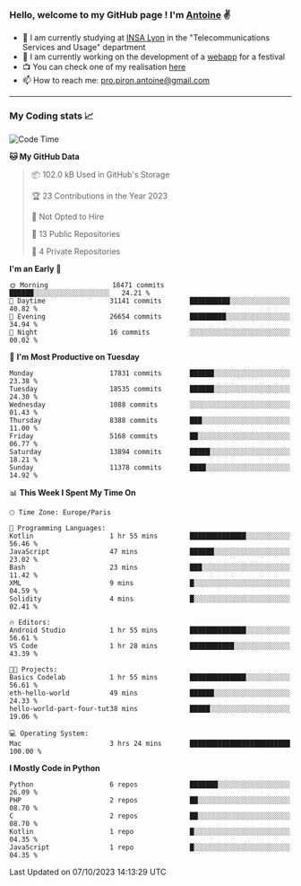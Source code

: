 ### Hello, welcome to my GitHub page ! I'm [Antoine](https://github.com/AntoinePiron) ✌️

- 🌱 I am currently studying at [INSA Lyon](https://www.insa-lyon.fr) in the "Telecommunications Services and Usage" department
- 🔭 I am currently working on the development of a [webapp](https://github.com/24HeuresINSA/Overbookd) for a festival
- 📺 You can check one of my realisation [here](https://astustc.fr)
- 📫 How to reach me: [pro.piron.antoine@gmail.com](mailto:pro.piron.antoine@gmail.com)

---

### My Coding stats 📈
<!--START_SECTION:waka-->
![Code Time](http://img.shields.io/badge/Code%20Time-190%20hrs%2032%20mins-blue)

**🐱 My GitHub Data** 

> 📦 102.0 kB Used in GitHub's Storage 
 > 
> 🏆 23 Contributions in the Year 2023
 > 
> 🚫 Not Opted to Hire
 > 
> 📜 13 Public Repositories 
 > 
> 🔑 4 Private Repositories 
 > 
**I'm an Early 🐤** 

```text
🌞 Morning                18471 commits       ██████░░░░░░░░░░░░░░░░░░░   24.21 % 
🌆 Daytime                31141 commits       ██████████░░░░░░░░░░░░░░░   40.82 % 
🌃 Evening                26654 commits       █████████░░░░░░░░░░░░░░░░   34.94 % 
🌙 Night                  16 commits          ░░░░░░░░░░░░░░░░░░░░░░░░░   00.02 % 
```
📅 **I'm Most Productive on Tuesday** 

```text
Monday                   17831 commits       ██████░░░░░░░░░░░░░░░░░░░   23.38 % 
Tuesday                  18535 commits       ██████░░░░░░░░░░░░░░░░░░░   24.30 % 
Wednesday                1088 commits        ░░░░░░░░░░░░░░░░░░░░░░░░░   01.43 % 
Thursday                 8388 commits        ███░░░░░░░░░░░░░░░░░░░░░░   11.00 % 
Friday                   5168 commits        ██░░░░░░░░░░░░░░░░░░░░░░░   06.77 % 
Saturday                 13894 commits       █████░░░░░░░░░░░░░░░░░░░░   18.21 % 
Sunday                   11378 commits       ████░░░░░░░░░░░░░░░░░░░░░   14.92 % 
```


📊 **This Week I Spent My Time On** 

```text
🕑︎ Time Zone: Europe/Paris

💬 Programming Languages: 
Kotlin                   1 hr 55 mins        ██████████████░░░░░░░░░░░   56.46 % 
JavaScript               47 mins             ██████░░░░░░░░░░░░░░░░░░░   23.02 % 
Bash                     23 mins             ███░░░░░░░░░░░░░░░░░░░░░░   11.42 % 
XML                      9 mins              █░░░░░░░░░░░░░░░░░░░░░░░░   04.59 % 
Solidity                 4 mins              █░░░░░░░░░░░░░░░░░░░░░░░░   02.41 % 

🔥 Editors: 
Android Studio           1 hr 55 mins        ██████████████░░░░░░░░░░░   56.61 % 
VS Code                  1 hr 28 mins        ███████████░░░░░░░░░░░░░░   43.39 % 

🐱‍💻 Projects: 
Basics Codelab           1 hr 55 mins        ██████████████░░░░░░░░░░░   56.61 % 
eth-hello-world          49 mins             ██████░░░░░░░░░░░░░░░░░░░   24.33 % 
hello-world-part-four-tut38 mins             █████░░░░░░░░░░░░░░░░░░░░   19.06 % 

💻 Operating System: 
Mac                      3 hrs 24 mins       █████████████████████████   100.00 % 
```

**I Mostly Code in Python** 

```text
Python                   6 repos             ███████░░░░░░░░░░░░░░░░░░   26.09 % 
PHP                      2 repos             ██░░░░░░░░░░░░░░░░░░░░░░░   08.70 % 
C                        2 repos             ██░░░░░░░░░░░░░░░░░░░░░░░   08.70 % 
Kotlin                   1 repo              █░░░░░░░░░░░░░░░░░░░░░░░░   04.35 % 
JavaScript               1 repo              █░░░░░░░░░░░░░░░░░░░░░░░░   04.35 % 
```




 Last Updated on 07/10/2023 14:13:29 UTC
<!--END_SECTION:waka-->
